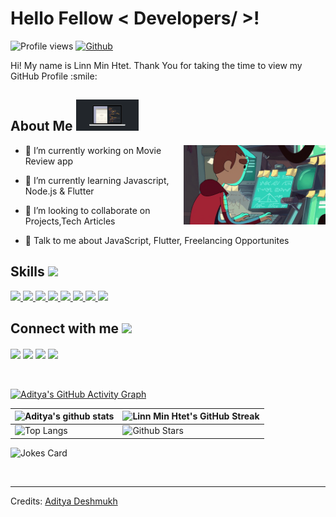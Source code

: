 
<h1> Hello Fellow < Developers/ >! </h1>
<p align='center'>
</p>


![Profile views](https://visitor-badge.glitch.me/badge?page_id=linnminhtet23.linnminhtet23)
[![Github](https://img.shields.io/github/followers/Aditya664?label=Follow&style=social)](https://github.com/linnminhtet23)

<div size='20px'> Hi! My name is Linn Min Htet. Thank You for taking the time to view my GitHub Profile :smile: 
</div>

<h2> About Me <img src = "https://github.com/linnminhtet23/linnminhtet23/blob/main/code.gif?raw=true" width = 100px></h2>

<img width="45%" align="right" alt="Github" src="https://github.com/linnminhtet23/linnminhtet23/blob/main/me.gif?raw=true" />


- 🔭 I’m currently working on Movie Review app

- 🌱 I’m currently learning Javascript, Node.js & Flutter 

- 👯 I’m looking to collaborate on Projects,Tech Articles 

- 💬 Talk to me about JavaScript, Flutter, Freelancing Opportunites

<h2> Skills <img src = "https://media2.giphy.com/media/QssGEmpkyEOhBCb7e1/giphy.gif?cid=ecf05e47a0n3gi1bfqntqmob8g9aid1oyj2wr3ds3mg700bl&rid=giphy.gif" width = 32px> </h2>
<a href="#"> <img width ='32px' src ='https://raw.githubusercontent.com/rahulbanerjee26/githubAboutMeGenerator/main/icons/flutter.svg'> </a>
<a href="#"> <img width ='32px' src ='https://raw.githubusercontent.com/rahulbanerjee26/githubAboutMeGenerator/main/icons/dart.svg'> </a>
<a href= "#"> <img width ='32px' src ='https://raw.githubusercontent.com/rahulbanerjee26/githubAboutMeGenerator/main/icons/html.svg'> </a>
<a href= "#"> <img width ='32px' src ='https://raw.githubusercontent.com/rahulbanerjee26/githubAboutMeGenerator/main/icons/css.svg'> </a>
<a href= "#"> <img width ='32px' src ='https://raw.githubusercontent.com/rahulbanerjee26/githubAboutMeGenerator/main/icons/javascript.svg'> </a>
<a href="#"> <img width ='32px' src ='https://raw.githubusercontent.com/rahulbanerjee26/githubAboutMeGenerator/main/icons/bootstrap.svg'> </a>
<a href="#"> <img width ='32px' src ='https://raw.githubusercontent.com/rahulbanerjee26/githubAboutMeGenerator/main/icons/heroku.svg'> </a>
<a href= "#"> <img width ='32px' src ='https://raw.githubusercontent.com/rahulbanerjee26/githubAboutMeGenerator/main/icons/nodejs.svg'> </a>

<h2> Connect with me <img src='https://raw.githubusercontent.com/ShahriarShafin/ShahriarShafin/main/Assets/handshake.gif' width="100px"> </h2>
<a href = 'https://www.linkedin.com/in/linn-min-htet-56a297143/'> <img width = '32px' align= 'center' src="https://raw.githubusercontent.com/rahulbanerjee26/githubAboutMeGenerator/main/icons/linked-in-alt.svg"/></a> 
<a href = 'https://twitter.com/LinnMinHtet2'> <img width = '32px' align= 'center' src="https://raw.githubusercontent.com/rahulbanerjee26/githubAboutMeGenerator/main/icons/twitter.svg"/></a>  
<a href = '#'> <img width = '32px' align= 'center' src="https://raw.githubusercontent.com/rahulbanerjee26/githubAboutMeGenerator/main/icons/portfolio.png"/></a> 
<a href = 'https://www.github.com/linnminhtet23'> <img width = '32px' align= 'center' src="https://raw.githubusercontent.com/rahulbanerjee26/githubAboutMeGenerator/main/icons/github.svg"/></a>
  
<br>
<br>
  <br>
  
[![Aditya's GitHub Activity Graph](https://activity-graph.herokuapp.com/graph?username=linnminhtet23&theme=tokyonight)](https://git.io/praveenscience)

| ![Aditya's github stats](https://github-readme-stats.vercel.app/api?username=linnminhtet23&show_icons=true&theme=tokyonight) | ![Linn Min Htet's GitHub Streak](https://github-readme-streak-stats.herokuapp.com/?user=linnminhtet23&theme=tokyonight) |
| --- | --- |
| ![Top Langs](https://github-readme-stats.vercel.app/api/top-langs/?username=linnminhtet23&theme=tokyonight) | ![Github Stars](https://github-readme-stats.vercel.app/api?username=linnminhtet23&show_icons=true&locale=en&count_private=true&hide_rank=true&custom_title=My%20GitHub%20Stats&disable_animations=true&theme=tokyonight) |

![Jokes Card](https://readme-jokes.vercel.app/api?theme=tokyonight)


<br>


-----
Credits: [Aditya Deshmukh](https://github.com/Aditya664)
